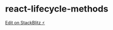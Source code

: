 # react-lifecycle-methods

[Edit on StackBlitz ⚡️](https://stackblitz.com/edit/stackblitz-starters-gbjxg5)